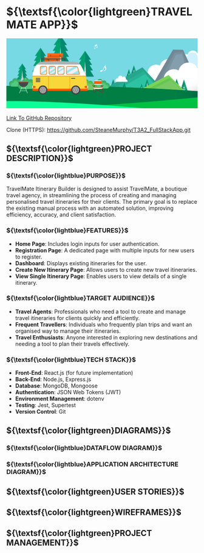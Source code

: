 # ${\textsf{\color{lightgreen}TRAVELMATE APP}}$

![image](/resources/Banner.jpg)

[Link To GitHub Repository](https://github.com/SteaneMurphy/T3A2_FullStackApp)

Clone (HTTPS): https://github.com/SteaneMurphy/T3A2_FullStackApp.git

## ${\textsf{\color{lightgreen}PROJECT DESCRIPTION}}$

### ${\textsf{\color{lightblue}PURPOSE}}$

TravelMate Itinerary Builder is designed to assist TravelMate, a boutique travel agency, in streamlining the process of creating and managing personalised travel itineraries for their clients. The primary goal is to replace the existing manual process with an automated solution, improving efficiency, accuracy, and client satisfaction.

### ${\textsf{\color{lightblue}FEATURES}}$

- **Home Page**: Includes login inputs for user authentication.
- **Registration Page**: A dedicated page with multiple inputs for new users to register.
- **Dashboard**: Displays existing itineraries for the user.
- **Create New Itinerary Page**: Allows users to create new travel itineraries.
- **View Single Itinerary Page**: Enables users to view details of a single itinerary.


### ${\textsf{\color{lightblue}TARGET AUDIENCE}}$

- **Travel Agents**: Professionals who need a tool to create and manage travel itineraries for clients quickly and efficiently.
- **Frequent Travellers**: Individuals who frequently plan trips and want an organised way to manage their itineraries.
- **Travel Enthusiasts**: Anyone interested in exploring new destinations and needing a tool to plan their travels effectively.

### ${\textsf{\color{lightblue}TECH STACK}}$

- **Front-End**: React.js (for future implementation)
- **Back-End**: Node.js, Express.js
- **Database**: MongoDB, Mongoose
- **Authentication**: JSON Web Tokens (JWT)
- **Environment Management**: dotenv
- **Testing**: Jest, Supertest
- **Version Control**: Git

## ${\textsf{\color{lightgreen}DIAGRAMS}}$

### ${\textsf{\color{lightblue}DATAFLOW DIAGRAM}}$

### ${\textsf{\color{lightblue}APPLICATION ARCHITECTURE DIAGRAM}}$

## ${\textsf{\color{lightgreen}USER STORIES}}$

## ${\textsf{\color{lightgreen}WIREFRAMES}}$

## ${\textsf{\color{lightgreen}PROJECT MANAGEMENT}}$
